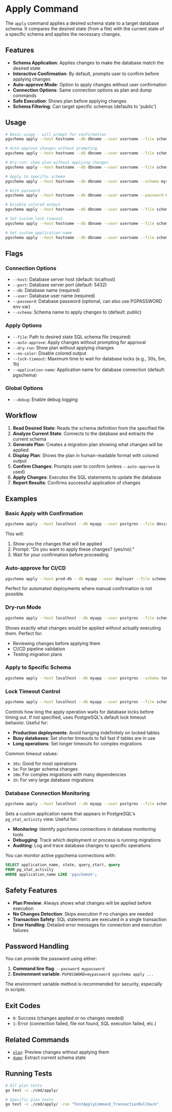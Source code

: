 # Apply Command

The `apply` command applies a desired schema state to a target database schema. It compares the desired state (from a file) with the current state of a specific schema and applies the necessary changes.

## Features

- **Schema Application**: Applies changes to make the database match the desired state
- **Interactive Confirmation**: By default, prompts user to confirm before applying changes
- **Auto-approve Mode**: Option to apply changes without user confirmation
- **Connection Options**: Same connection options as plan and dump commands
- **Safe Execution**: Shows plan before applying changes
- **Schema Filtering**: Can target specific schemas (defaults to 'public')

## Usage

```bash
# Basic usage - will prompt for confirmation
pgschema apply --host hostname --db dbname --user username --file schema.sql

# Auto-approve changes without prompting
pgschema apply --host hostname --db dbname --user username --file schema.sql --auto-approve

# Dry-run: show plan without applying changes
pgschema apply --host hostname --db dbname --user username --file schema.sql --dry-run

# Apply to specific schema
pgschema apply --host hostname --db dbname --user username --schema myschema --file schema.sql

# With password
pgschema apply --host hostname --db dbname --user username --password mypassword --file schema.sql

# Disable colored output
pgschema apply --host hostname --db dbname --user username --file schema.sql --no-color

# Set custom lock timeout
pgschema apply --host hostname --db dbname --user username --file schema.sql --lock-timeout 5m

# Set custom application name
pgschema apply --host hostname --db dbname --user username --file schema.sql --application-name "myapp-migration"
```

## Flags

### Connection Options

- `--host`: Database server host (default: localhost)
- `--port`: Database server port (default: 5432)
- `--db`: Database name (required)
- `--user`: Database user name (required)
- `--password`: Database password (optional, can also use PGPASSWORD env var)
- `--schema`: Schema name to apply changes to (default: public)

### Apply Options

- `--file`: Path to desired state SQL schema file (required)
- `--auto-approve`: Apply changes without prompting for approval
- `--dry-run`: Show plan without applying changes
- `--no-color`: Disable colored output
- `--lock-timeout`: Maximum time to wait for database locks (e.g., 30s, 5m, 1h)
- `--application-name`: Application name for database connection (default: pgschema)

### Global Options

- `--debug`: Enable debug logging

## Workflow

1. **Read Desired State**: Reads the schema definition from the specified file
2. **Analyze Current State**: Connects to the database and extracts the current schema
3. **Generate Plan**: Creates a migration plan showing what changes will be applied
4. **Display Plan**: Shows the plan in human-readable format with colored output
5. **Confirm Changes**: Prompts user to confirm (unless `--auto-approve` is used)
6. **Apply Changes**: Executes the SQL statements to update the database
7. **Report Results**: Confirms successful application of changes

## Examples

### Basic Apply with Confirmation

```bash
pgschema apply --host localhost --db myapp --user postgres --file desired_schema.sql
```

This will:

1. Show you the changes that will be applied
2. Prompt: "Do you want to apply these changes? (yes/no):"
3. Wait for your confirmation before proceeding

### Auto-approve for CI/CD

```bash
pgschema apply --host prod-db --db myapp --user deployer --file schema.sql --auto-approve
```

Perfect for automated deployments where manual confirmation is not possible.

### Dry-run Mode

```bash
pgschema apply --host localhost --db myapp --user postgres --file schema.sql --dry-run
```

Shows exactly what changes would be applied without actually executing them. Perfect for:

- Reviewing changes before applying them
- CI/CD pipeline validation
- Testing migration plans

### Apply to Specific Schema

```bash
pgschema apply --host localhost --db myapp --user postgres --schema tenant1 --file tenant_schema.sql
```

### Lock Timeout Control

```bash
pgschema apply --host localhost --db myapp --user postgres --file schema.sql --lock-timeout 5m
```

Controls how long the apply operation waits for database locks before timing out. If not specified, uses PostgreSQL's default lock timeout behavior. Useful for:

- **Production deployments**: Avoid hanging indefinitely on locked tables
- **Busy databases**: Set shorter timeouts to fail fast if tables are in use
- **Long operations**: Set longer timeouts for complex migrations

Common timeout values:

- `30s`: Good for most operations
- `5m`: For larger schema changes
- `10m`: For complex migrations with many dependencies
- `1h`: For very large database migrations

### Database Connection Monitoring

```bash
pgschema apply --host localhost --db myapp --user postgres --file schema.sql --application-name "deployment-v2.1"
```

Sets a custom application name that appears in PostgreSQL's `pg_stat_activity` view. Useful for:

- **Monitoring**: Identify pgschema connections in database monitoring tools
- **Debugging**: Track which deployment or process is running migrations
- **Auditing**: Log and trace database changes to specific operations

You can monitor active pgschema connections with:

```sql
SELECT application_name, state, query_start, query
FROM pg_stat_activity
WHERE application_name LIKE 'pgschema%';
```

## Safety Features

- **Plan Preview**: Always shows what changes will be applied before execution
- **No Changes Detection**: Skips execution if no changes are needed
- **Transaction Safety**: SQL statements are executed in a single transaction
- **Error Handling**: Detailed error messages for connection and execution failures

## Password Handling

You can provide the password using either:

1. **Command line flag**: `--password mypassword`
2. **Environment variable**: `PGPASSWORD=mypassword pgschema apply ...`

The environment variable method is recommended for security, especially in scripts.

## Exit Codes

- `0`: Success (changes applied or no changes needed)
- `1`: Error (connection failed, file not found, SQL execution failed, etc.)

## Related Commands

- [`plan`](../plan/README.md): Preview changes without applying them
- [`dump`](../dump/README.md): Extract current schema state

## Running Tests

```bash
# All plan tests
go test -v ./cmd/apply/

# Specific plan tests
go test -v ./cmd/apply/ -run "TestApplyCommand_TransactionRollback"
```
